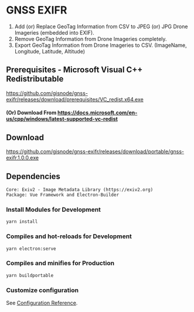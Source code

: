 # GNSS EXIFR

1. Add (or) Replace GeoTag Information from CSV to JPEG (or) JPG Drone Imageries (embedded into EXIF).
2. Remove GeoTag Information from Drone Imageries completely.
3. Export GeoTag Information from Drone Imageries to CSV. (ImageName, Longitude, Latitude, Altitude)

## Prerequisites - Microsoft Visual C++ Redistributable
https://github.com/gisnode/gnss-exifr/releases/download/prerequisites/VC_redist.x64.exe
#### (Or) Download From https://docs.microsoft.com/en-us/cpp/windows/latest-supported-vc-redist

## Download
https://github.com/gisnode/gnss-exifr/releases/download/portable/gnss-exifr.1.0.0.exe

## Dependencies
```
Core: Exiv2 - Image Metadata Library (https://exiv2.org)
Package: Vue Framework and Electron-Builder
```

### Install Modules for Development
```
yarn install
```

### Compiles and hot-reloads for Development
```
yarn electron:serve
```

### Compiles and minifies for Production
```
yarn buildportable
```

### Customize configuration
See [Configuration Reference](https://cli.vuejs.org/config/).
